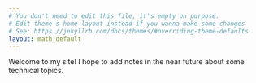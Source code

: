 ```yaml
---
# You don't need to edit this file, it's empty on purpose.
# Edit theme's home layout instead if you wanna make some changes
# See: https://jekyllrb.com/docs/themes/#overriding-theme-defaults
layout: math_default
---
```

Welcome to my site! I hope to add notes in the near future about some technical topics.
